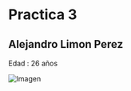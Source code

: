 # Practica 3

## Alejandro Limon Perez 

Edad : 26 años

![Imagen](https://scontent.fmex3-1.fna.fbcdn.net/v/t1.6435-9/35539427_1442739889161543_1846787532998574080_n.jpg?_nc_cat=100&ccb=1-7&_nc_sid=127cfc&_nc_ohc=XmLDt4h0wfAQ7kNvgEYLCAF&_nc_oc=Adga3RDf6SQLMKoR7FN1LPWlsBM6WaXR-Rxlz_eOmZSmQL42PEOpA1Bog-uDb6l9Uzk&_nc_zt=23&_nc_ht=scontent.fmex3-1.fna&_nc_gid=A58xXtoi1CDdglYIDsL3KFj&oh=00_AYAM4ufa6DjDmvO0eT9W_mc483uFYXAZeR9kdzZ6n6AeOA&oe=67DD84D5)
